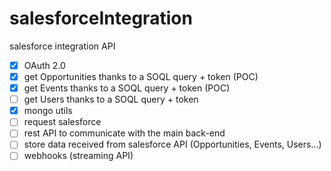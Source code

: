 # salesforceIntegration
salesforce integration API

* [x] OAuth 2.0
* [x] get Opportunities thanks to a SOQL query + token (POC)
* [x] get Events thanks to a SOQL query + token (POC)
* [ ] get Users thanks to a SOQL query + token
* [x] mongo utils
* [ ] request salesforce
* [ ] rest API to communicate with the main back-end
* [ ] store data received from salesforce API (Opportunities, Events, Users...)
* [ ] webhooks (streaming API)
